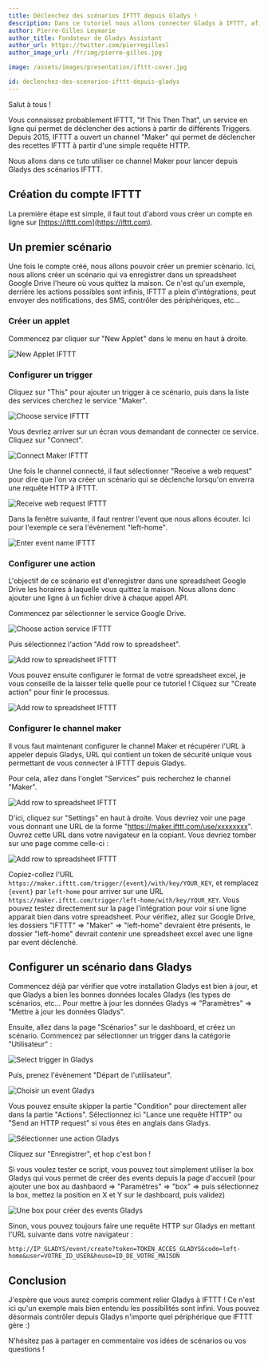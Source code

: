 ```yaml
---
title: Déclenchez des scénarios IFTTT depuis Gladys !
description: Dans ce tutoriel nous allons connecter Gladys à IFTTT, afin d'accéder à toute la richesse de cette plateforme !
author: Pierre-Gilles Leymarie
author_title: Fondateur de Gladys Assistant
author_url: https://twitter.com/pierregillesl
author_image_url: /fr/img/pierre-gilles.jpg

image: /assets/images/presentation/ifttt-cover.jpg

id: declenchez-des-scenarios-ifttt-depuis-gladys
---
```


Salut à tous !

Vous connaissez probablement IFTTT, "If This Then That", un service en ligne qui permet de déclencher des actions à partir de différents Triggers. Depuis 2015, IFTTT a ouvert un channel "Maker" qui permet de déclencher des recettes IFTTT à partir d'une simple requête HTTP.

Nous allons dans ce tuto utiliser ce channel Maker pour lancer depuis Gladys des scénarios IFTTT.

## Création du compte IFTTT

La première étape est simple, il faut tout d'abord vous créer un compte en ligne sur [https://ifttt.com](https://ifttt.com).

## Un premier scénario

Une fois le compte créé, nous allons pouvoir créer un premier scénario. Ici, nous allons créer un scénario qui va enregistrer dans un spreadsheet Google Drive l'heure où vous quittez la maison. Ce n'est qu'un exemple, derrière les actions possibles sont infinis, IFTTT a plein d'intégrations, peut envoyer des notifications, des SMS, contrôler des périphériques, etc...

### Créer un applet

Commencez par cliquer sur "New Applet" dans le menu en haut à droite.

<img alt="New Applet IFTTT" src="/fr/img/articles/ifttt-gladys/1-create-scenario.png" />

### Configurer un trigger

Cliquez sur "This" pour ajouter un trigger à ce scénario, puis dans la liste des services cherchez le service "Maker".

<img alt="Choose service IFTTT" src="/fr/img/articles/ifttt-gladys/2-choose-service.png" />

Vous devriez arriver sur un écran vous demandant de connecter ce service. Cliquez sur "Connect".

<img alt="Connect Maker IFTTT" src="/fr/img/articles/ifttt-gladys/3-connect-maker.png" />

Une fois le channel connecté, il faut sélectionner "Receive a web request" pour dire que l'on va créer un scénario qui se déclenche lorsqu'on enverra une requête HTTP à IFTTT.

<img alt="Receive web request IFTTT" src="/fr/img/articles/ifttt-gladys/4-receive-a-web-request.png" />

Dans la fenêtre suivante, il faut rentrer l'event que nous allons écouter. Ici pour l'exemple ce sera l'évènement "left-home".

<img alt="Enter event name IFTTT" src="/fr/img/articles/ifttt-gladys/5-enter-event-name.png" />

### Configurer une action

L'objectif de ce scénario est d'enregistrer dans une spreadsheet Google Drive les horaires à laquelle vous quittez la maison. Nous allons donc ajouter une ligne à un fichier drive à chaque appel API.

Commencez par sélectionner le service Google Drive.

<img alt="Choose action service IFTTT" src="/fr/img/articles/ifttt-gladys/6-choose-action-service.png" />

Puis sélectionnez l'action "Add row to spreadsheet".

<img alt="Add row to spreadsheet IFTTT" src="/fr/img/articles/ifttt-gladys/7-choose-action.png" />

Vous pouvez ensuite configurer le format de votre spreadsheet excel, je vous conseille de la laisser telle quelle pour ce tutoriel ! Cliquez sur "Create action" pour finir le processus.

<img alt="Add row to spreadsheet IFTTT" src="/fr/img/articles/ifttt-gladys/8-action-configuration.png" />

### Configurer le channel maker

Il vous faut maintenant configurer le channel Maker et récupérer l'URL à appeler depuis Gladys, URL qui contient un token de sécurité unique vous permettant de vous connecter à IFTTT depuis Gladys.

Pour cela, allez dans l'onglet "Services" puis recherchez le channel "Maker".

<img alt="Add row to spreadsheet IFTTT" src="/fr/img/articles/ifttt-gladys/9-configure-maker.png" />

D'ici, cliquez sur "Settings" en haut à droite. Vous devriez voir une page vous donnant une URL de la forme "https://maker.ifttt.com/use/xxxxxxxx". Ouvrez cette URL dans votre navigateur en la copiant. Vous devriez tomber sur une page comme celle-ci :

<img alt="Add row to spreadsheet IFTTT" src="/fr/img/articles/ifttt-gladys/11-maker-channel-infos.png" />

Copiez-collez l'URL `https://maker.ifttt.com/trigger/{event}/with/key/YOUR_KEY`, et remplacez `{event}` par `left-home` pour arriver sur une URL `https://maker.ifttt.com/trigger/left-home/with/key/YOUR_KEY`. Vous pouvez testez directement sur la page l'intégration pour voir si une ligne apparait bien dans votre spreadsheet. Pour vérifiez, allez sur Google Drive, les dossiers "IFTTT" => "Maker" => "left-home" devraient être présents, le dossier "left-home" devrait contenir une spreadsheet excel avec une ligne par event déclenché.

## Configurer un scénario dans Gladys

Commencez déjà par vérifier que votre installation Gladys est bien à jour, et que Gladys a bien les bonnes données locales Gladys (les types de scénarios, etc... Pour mettre à jour les données Gladys => "Paramètres" => "Mettre à jour les données Gladys".

Ensuite, allez dans la page "Scénarios" sur le dashboard, et créez un scénario. Commencez par sélectionner un trigger dans la catégorie "Utilisateur" :

<img alt="Select trigger in Gladys" src="/fr/img/articles/ifttt-gladys/12-gladys-select-trigger.png" />

Puis, prenez l'évènement "Départ de l'utilisateur".

<img alt="Choisir un event Gladys" src="/fr/img/articles/ifttt-gladys/13-gladys-scenario-choose-event.png" />

Vous pouvez ensuite skipper la partie "Condition" pour directement aller dans la partie "Actions". Sélectionnez ici "Lance une requête HTTP" ou "Send an HTTP request" si vous êtes en anglais dans Gladys.

<img alt="Sélectionner une action Gladys" src="/fr/img/articles/ifttt-gladys/14-gladys-select-action.png" />

Cliquez sur "Enregistrer", et hop c'est bon !

Si vous voulez tester ce script, vous pouvez tout simplement utiliser la box Gladys qui vous permet de créer des events depuis la page d'accueil (pour ajouter une box au dashbaord => "Paramètres" => "box" => puis sélectionnez la box, mettez la position en X et Y sur le dashboard, puis validez)

<img alt="Une box pour créer des events Gladys" src="/fr/img/articles/ifttt-gladys/15-event-box-gladys.png" />

Sinon, vous pouvez toujours faire une requête HTTP sur Gladys en mettant l'URL suivante dans votre navigateur :

`http://IP_GLADYS/event/create?token=TOKEN_ACCES_GLADYS&code=left-home&user=VOTRE_ID_USER&house=ID_DE_VOTRE_MAISON`

## Conclusion

J'espère que vous aurez compris comment relier Gladys à IFTTT ! Ce n'est ici qu'un exemple mais bien entendu les possibilités sont infini. Vous pouvez désormais contrôler depuis Gladys n'importe quel périphérique que IFTTT gère :)

N'hésitez pas à partager en commentaire vos idées de scénarios ou vos questions !
